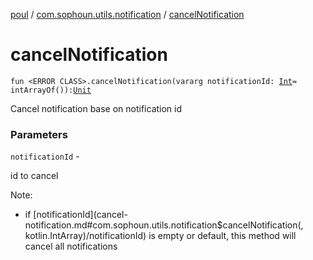 [poul](../index.md) / [com.sophoun.utils.notification](index.md) / [cancelNotification](./cancel-notification.md)

# cancelNotification

`fun <ERROR CLASS>.cancelNotification(vararg notificationId: `[`Int`](https://kotlinlang.org/api/latest/jvm/stdlib/kotlin/-int/index.html)` = intArrayOf()): `[`Unit`](https://kotlinlang.org/api/latest/jvm/stdlib/kotlin/-unit/index.html)

Cancel notification base on notification id

### Parameters

`notificationId` -

id to cancel




Note:


* if [notificationId](cancel-notification.md#com.sophoun.utils.notification$cancelNotification(, kotlin.IntArray)/notificationId) is empty or default, this method
    will cancel all notifications
